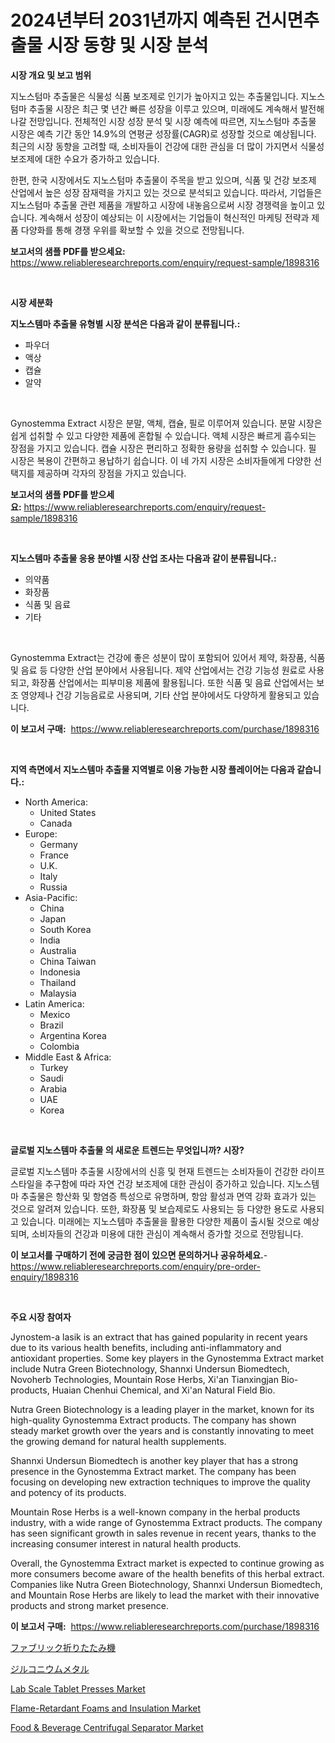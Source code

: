 <p><h1>2024년부터 2031년까지 예측된 건시면추출물 시장 동향 및 시장 분석</h1></p><p><strong>시장 개요 및 보고 범위</strong></p>
<p><p>지노스텀마 추출물은 식물성 식품 보조제로 인기가 높아지고 있는 추출물입니다. 지노스텀마 추출물 시장은 최근 몇 년간 빠른 성장을 이루고 있으며, 미래에도 계속해서 발전해 나갈 전망입니다. 전체적인 시장 성장 분석 및 시장 예측에 따르면, 지노스텀마 추출물 시장은 예측 기간 동안 14.9%의 연평균 성장률(CAGR)로 성장할 것으로 예상됩니다. 최근의 시장 동향을 고려할 때, 소비자들이 건강에 대한 관심을 더 많이 가지면서 식물성 보조제에 대한 수요가 증가하고 있습니다.</p><p>한편, 한국 시장에서도 지노스텀마 추출물이 주목을 받고 있으며, 식품 및 건강 보조제 산업에서 높은 성장 잠재력을 가지고 있는 것으로 분석되고 있습니다. 따라서, 기업들은 지노스텀마 추출물 관련 제품을 개발하고 시장에 내놓음으로써 시장 경쟁력을 높이고 있습니다. 계속해서 성장이 예상되는 이 시장에서는 기업들이 혁신적인 마케팅 전략과 제품 다양화를 통해 경쟁 우위를 확보할 수 있을 것으로 전망됩니다.</p></p>
<p><strong>보고서의 샘플 PDF를 받으세요:</strong> <a href="https://www.reliableresearchreports.com/enquiry/request-sample/1898316">https://www.reliableresearchreports.com/enquiry/request-sample/1898316</a></p>
<p>&nbsp;</p>
<p><strong>시장 세분화</strong></p>
<p><strong>지노스템마 추출물 유형별 시장 분석은 다음과 같이 분류됩니다.:</strong></p>
<p><ul><li>파우더</li><li>액상</li><li>캡슐</li><li>알약</li></ul></p>
<p>&nbsp;</p>
<p><p>Gynostemma Extract 시장은 분말, 액체, 캡슐, 필로 이루어져 있습니다. 분말 시장은 쉽게 섭취할 수 있고 다양한 제품에 혼합될 수 있습니다. 액체 시장은 빠르게 흡수되는 장점을 가지고 있습니다. 캡슐 시장은 편리하고 정확한 용량을 섭취할 수 있습니다. 필 시장은 복용이 간편하고 용납하기 쉽습니다. 이 네 가지 시장은 소비자들에게 다양한 선택지를 제공하며 각자의 장점을 가지고 있습니다.</p></p>
<p><strong>보고서의 샘플 PDF를 받으세요:</strong>&nbsp;<a href="https://www.reliableresearchreports.com/enquiry/request-sample/1898316">https://www.reliableresearchreports.com/enquiry/request-sample/1898316</a></p>
<p>&nbsp;</p>
<p><strong> 지노스템마 추출물 응용 분야별 시장 산업 조사는 다음과 같이 분류됩니다.:</strong></p>
<p><ul><li>의약품</li><li>화장품</li><li>식품 및 음료</li><li>기타</li></ul></p>
<p>&nbsp;</p>
<p><p>Gynostemma Extract는 건강에 좋은 성분이 많이 포함되어 있어서 제약, 화장품, 식품 및 음료 등 다양한 산업 분야에서 사용됩니다. 제약 산업에서는 건강 기능성 원료로 사용되고, 화장품 산업에서는 피부미용 제품에 활용됩니다. 또한 식품 및 음료 산업에서는 보조 영양제나 건강 기능음료로 사용되며, 기타 산업 분야에서도 다양하게 활용되고 있습니다.</p></p>
<p><strong>이 보고서 구매:</strong>&nbsp; <a href="https://www.reliableresearchreports.com/purchase/1898316">https://www.reliableresearchreports.com/purchase/1898316</a></p>
<p>&nbsp;</p>
<p><strong>지역 측면에서 지노스템마 추출물 지역별로 이용 가능한 시장 플레이어는 다음과 같습니다.:</strong></p>
<p><ul>
    <li>
        North America:
        <ul>
            <li>United States</li>
            <li>Canada</li>
        </ul>
    </li>
    <li>
        Europe:
        <ul>
            <li>Germany</li>
            <li>France</li>
            <li>U.K.</li>
            <li>Italy</li>
            <li>Russia</li>
        </ul>
    </li>
    <li>
        Asia-Pacific:
        <ul>
            <li>China</li>
            <li>Japan</li>
            <li>South Korea</li>
            <li>India</li>
            <li>Australia</li>
            <li>China Taiwan</li>
            <li>Indonesia</li>
            <li>Thailand</li>
            <li>Malaysia</li>
        </ul>
    </li>
    <li>
        Latin America:
        <ul>
            <li>Mexico</li>
            <li>Brazil</li>
            <li>Argentina Korea</li>
            <li>Colombia</li>
        </ul>
    </li>
    <li>
        Middle East & Africa:
        <ul>
            <li>Turkey</li>
            <li>Saudi</li>
            <li>Arabia</li>
            <li>UAE</li>
            <li>Korea</li>
        </ul>
    </li>
    </ul></p>
<p>&nbsp;</p>
<p><strong>글로벌 지노스템마 추출물 의 새로운 트렌드는 무엇입니까? 시장?</strong></p>
<p><p>글로벌 지노스템마 추출물 시장에서의 신흥 및 현재 트렌드는 소비자들이 건강한 라이프스타일을 추구함에 따라 자연 건강 보조제에 대한 관심이 증가하고 있습니다. 지노스템마 추출물은 항산화 및 항염증 특성으로 유명하며, 항암 활성과 면역 강화 효과가 있는 것으로 알려져 있습니다. 또한, 화장품 및 보습제로도 사용되는 등 다양한 용도로 사용되고 있습니다. 미래에는 지노스템마 추출물을 활용한 다양한 제품이 출시될 것으로 예상되며, 소비자들의 건강과 미용에 대한 관심이 계속해서 증가할 것으로 전망됩니다.</p></p>
<p><strong>이 보고서를 구매하기 전에 궁금한 점이 있으면 문의하거나 공유하세요.</strong>- <a href="https://www.reliableresearchreports.com/enquiry/pre-order-enquiry/1898316">https://www.reliableresearchreports.com/enquiry/pre-order-enquiry/1898316</a></p>
<p>&nbsp;</p>
<p><strong>주요 시장 참여자</strong></p>
<p><p>Jynostem-a lasik is an extract that has gained popularity in recent years due to its various health benefits, including anti-inflammatory and antioxidant properties. Some key players in the Gynostemma Extract market include Nutra Green Biotechnology, Shannxi Undersun Biomedtech, Novoherb Technologies, Mountain Rose Herbs, Xi'an Tianxingjan Bio-products, Huaian Chenhui Chemical, and Xi'an Natural Field Bio.</p><p>Nutra Green Biotechnology is a leading player in the market, known for its high-quality Gynostemma Extract products. The company has shown steady market growth over the years and is constantly innovating to meet the growing demand for natural health supplements.</p><p>Shannxi Undersun Biomedtech is another key player that has a strong presence in the Gynostemma Extract market. The company has been focusing on developing new extraction techniques to improve the quality and potency of its products.</p><p>Mountain Rose Herbs is a well-known company in the herbal products industry, with a wide range of Gynostemma Extract products. The company has seen significant growth in sales revenue in recent years, thanks to the increasing consumer interest in natural health products.</p><p>Overall, the Gynostemma Extract market is expected to continue growing as more consumers become aware of the health benefits of this herbal extract. Companies like Nutra Green Biotechnology, Shannxi Undersun Biomedtech, and Mountain Rose Herbs are likely to lead the market with their innovative products and strong market presence.</p></p>
<p><strong>이 보고서 구매:</strong>&nbsp;&nbsp;<a href="https://www.reliableresearchreports.com/purchase/1898316">https://www.reliableresearchreports.com/purchase/1898316</a></p>
<p><p><a href="https://github.com/adcxff01450218/Market-Research-Report-List-1/blob/main/1487122194427.md">ファブリック折りたたみ機</a></p><p><a href="https://medium.com/@logaolloway76845/%E3%82%B8%E3%83%AB%E3%82%B3%E3%83%8B%E3%82%A6%E3%83%A0%E9%87%91%E5%B1%9E%E5%B8%82%E5%A0%B4%E5%88%86%E6%9E%90-%E3%81%9D%E3%81%AEcagr-%E5%B8%82%E5%A0%B4%E3%82%BB%E3%82%B0%E3%83%A1%E3%83%B3%E3%83%86%E3%83%BC%E3%82%B7%E3%83%A7%E3%83%B3%E3%81%8A%E3%82%88%E3%81%B3%E3%82%B0%E3%83%AD%E3%83%BC%E3%83%90%E3%83%AB%E7%94%A3%E6%A5%AD%E6%A6%82%E8%A6%81-6207b63668e5">ジルコニウムメタル</a></p><p><a href="https://issuu.com/reportprime-2/docs/lab-scale-tablet-presses-market-size-2030.pptx">Lab Scale Tablet Presses Market</a></p><p><a href="https://github.com/jhcraigie/Market-Research-Report-List-2/blob/main/flame-retardant-foams-and-insulation-market.md">Flame-Retardant Foams and Insulation Market</a></p><p><a href="https://issuu.com/reportprime-2/docs/food-beverage-centrifugal-separator-market-size-20">Food & Beverage Centrifugal Separator Market</a></p></p>
